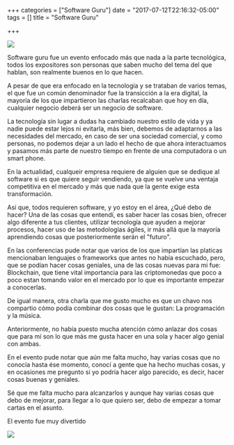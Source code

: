+++
categories = ["Software Guru"]
date = "2017-07-12T22:16:32-05:00"
tags = []
title = "Software Guru"

+++

<img src="/images/fulls/softwareGuru.png">

Software guru fue un evento enfocado más que nada  a la parte tecnológica, todos los expositores son personas que saben mucho del tema del que hablan, son realmente buenos en lo que hacen.

A pesar de que era enfocado en la tecnología y se trataban de varios temas, el que fue un común denominador fue la transicción a la era digital, la mayoría de los que impartieron las charlas recalcaban que hoy en día, cualquier negocio deberá ser un negocio de software.

 La tecnología sin lugar a dudas ha cambiado nuestro estilo de vida y ya nadie puede estar lejos ni evitarla, más bien, debemos de adaptarnos a las necesidades del mercado, en caso de ser una sociedad comercial, y como personas, no podemos dejar a un lado el hecho de que ahora interactuamos y pasamos más parte de nuestro tiempo en frente de una computadora o un smart phone.


En la actualidad, cualqueir empresa requiere de alguien que se dedique al software si es que quiere seguir vendiendo, ya que se vuelve una ventaja competitiva en el mercado y más que nada que la gente exige esta transformación.

Así que, todos requieren software, y yo estoy en el área, ¿Qué debo de hacer? Una de las cosas que entendí, es saber hacer las cosas bien, ofrecer algo diferente a tus clientes, utilizar tecnología que ayuden a mejorar procesos, hacer uso de las metodologías ágiles, ir más allá que la mayoría aprendiendo cosas que posteriormente serán el "futuro".

En las conferencias pude notar que varios de los que impartían las platicas mencionaban lenguajes o frameworks que antes no había escuchado, pero, que se podían hacer cosas geniales, una de las cosas nuevas para mi fue: Blockchain, que tiene vital importancia para las criptomonedas que poco a poco estan tomando valor en el mercado por lo que es importante empezar a conocerlas.

De igual manera, otra charla que me gusto mucho es que un chavo nos compartio cómo  podía combinar dos cosas que le gustan: La programación y la música.

Anteriormente, no había puesto mucha atención cómo anlazar dos cosas que para mí son lo que más me gusta hacer en una sola y hacer algo genial con ambas.

En el evento pude notar que aún me falta mucho, hay varias cosas que no conocía hasta ése momento, conocí a gente que ha hecho muchas cosas, y en ocasiones me pregunto si yo podría hacer algo parecido, es decir, hacer cosas buenas y geniales.

Sé que me falta mucho para alcanzarlos y aunque hay varias cosas que debo de mejorar, para llegar a lo que quiero ser, debo de empezar a tomar cartas en el asunto.

El evento fue muy divertido

<img src="/images/fulls/soft.png">
